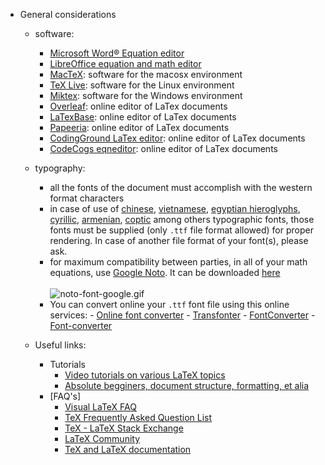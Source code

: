 * General considerations
    - software:
        - [Microsoft Word® Equation editor](https://support.office.com/en-us/article/equation-editor-6eac7d71-3c74-437b-80d3-c7dea24fdf3f)
        - [LibreOffice equation and math editor](https://www.libreoffice.org/discover/math/)
        - [MacTeX](http://www.tug.org/mactex/): software for the macosx environment
        - [TeX Live](https://www.tug.org/texlive/): software for the Linux environment
        - [Miktex](https://miktex.org/download): software for the Windows environment
        - [Overleaf](https://www.overleaf.com/): online editor of LaTex documents
        - [LaTexBase](https://latexbase.com/): online editor of LaTex documents
        - [Papeeria](https://papeeria.com/): online editor of LaTex documents
        - [CodingGround LaTex editor](https://www.tutorialspoint.com/online_latex_editor.php): online editor of LaTex documents
        - [CodeCogs eqneditor](https://www.codecogs.com/latex/eqneditor.php): online editor of LaTex documents
    - typography:
        - all the fonts of the document must accomplish with the western format characters
        - in case of use of [chinese](https://en.wikipedia.org/wiki/Chinese_characters), [vietnamese](https://en.wikipedia.org/wiki/Vietnamese_alphabet), [egyptian hieroglyphs](https://en.wikipedia.org/wiki/Egyptian_hieroglyphs),  [cyrillic](https://en.wikipedia.org/wiki/Cyrillic_script), [armenian](https://en.wikipedia.org/wiki/Armenian_alphabet), [coptic](https://en.wikipedia.org/wiki/Coptic_alphabet) among others typographic fonts, those fonts must be supplied (only `.ttf` file format allowed) for proper rendering. In case of another file format of your font(s), please ask.
        - for maximum compatibility between parties, in all of your math equations, use [Google Noto](https://en.wikipedia.org/wiki/Noto_fonts). It can be downloaded [here](https://www.google.com/get/noto/)
      <BR></BR>
      ![noto-font-google.gif](https://bitbucket.org/repo/rpybXp8/images/652861917-noto-font-google.gif)
        - You can convert online your `.ttf` font file using this online services:
              - [Online font converter](https://onlinefontconverter.com/)
              - [Transfonter](https://transfonter.org/)
              - [FontConverter](https://www.fontconverter.org/)
              - [Font-converter](https://www.font-converter.net/en)

    - Useful links:
        - Tutorials
            - [Video tutorials on various LaTeX topics](https://www.youtube.com/user/ShareLaTeX)
            - [Absolute begginers, document structure, formatting, et alia](https://www.andy-roberts.net/writing/latex)
        - [FAQ's]
          - [Visual LaTeX FAQ](http://www.ctan.org/tex-archive/info/visualFAQ/visualFAQ.pdf)
          - [TeX Frequently Asked Question List](https://texfaq.org/)
          - [TeX - LaTeX Stack Exchange](http://tex.stackexchange.com/)
          - [LaTeX Community](http://www.latex-community.org/)
          - [TeX and LaTeX documentation](http://www.texdoc.net/)
        
